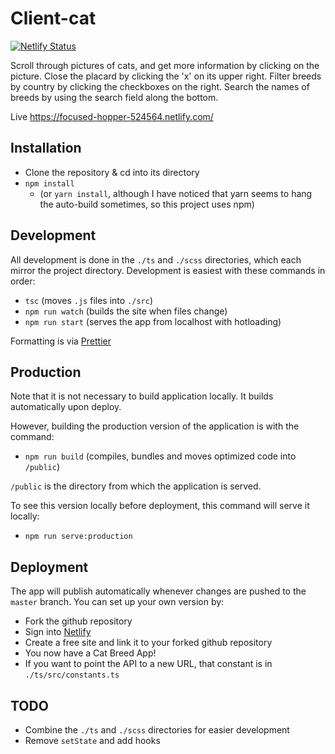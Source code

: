 # Client-cat

[![Netlify Status](https://api.netlify.com/api/v1/badges/1ad74931-4ea6-4086-ad90-3e1aa4d4e3ac/deploy-status)](https://app.netlify.com/sites/focused-hopper-524564/deploys)

Scroll through pictures of cats, and get more information by clicking on the picture. Close the placard by clicking the 'x' on its upper right. Filter breeds by country by clicking the checkboxes on the right. Search the names of breeds by using the search field along the bottom.

Live <https://focused-hopper-524564.netlify.com/>

## Installation

- Clone the repository & cd into its directory
- `npm install`
  - (or `yarn install`, although I have noticed that yarn seems to hang the auto-build sometimes, so this project uses npm)

## Development

All development is done in the `./ts` and `./scss` directories, which each mirror the project directory. Development is easiest with these commands in order:

- `tsc` (moves `.js` files into `./src`)
- `npm run watch` (builds the site when files change)
- `npm run start` (serves the app from localhost with hotloading)

Formatting is via [Prettier](https://prettier.io/)

## Production

Note that it is not necessary to build application locally. It builds automatically upon deploy.

However, building the production version of the application is with the command:

- `npm run build` (compiles, bundles and moves optimized code into `/public`)

`/public` is the directory from which the application is served.

To see this version locally before deployment, this command will serve it locally:

- `npm run serve:production`

## Deployment

The app will publish automatically whenever changes are pushed to the `master` branch. You can set up your own version by:

- Fork the github repository
- Sign into [Netlify](https://netlify.com)
- Create a free site and link it to your forked github repository
- You now have a Cat Breed App!
- If you want to point the API to a new URL, that constant is in `./ts/src/constants.ts`

## TODO

- Combine the `./ts` and `./scss` directories for easier development
- Remove `setState` and add hooks